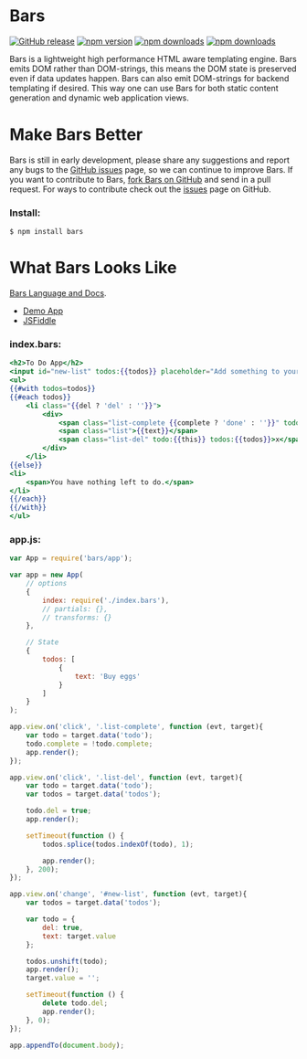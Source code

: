 # Bars

[![GitHub release](https://img.shields.io/github/release/Mike96angelo/Bars.svg?maxAge=21600)](https://github.com/Mike96Angelo/Bars/releases)
[![npm version](https://img.shields.io/npm/v/bars.svg?maxAge=21600)](https://www.npmjs.com/package/bars)
[![npm downloads](https://img.shields.io/npm/dm/bars.svg?maxAge=604800)](https://npm-stat.com/charts.html?package=bars&from=2015-08-13)
[![npm downloads](https://img.shields.io/npm/dt/bars.svg?maxAge=604800)](https://npm-stat.com/charts.html?package=bars&from=2015-08-13)

Bars is a lightweight high performance HTML aware templating engine.  Bars emits DOM rather than DOM-strings, this means the DOM state is preserved even if data updates happen.  Bars can also emit DOM-strings for backend templating if desired.  This way one can use Bars for both static content generation and dynamic web application views.

# Make Bars Better

Bars is still in early development, please share any suggestions and report any bugs to the [GitHub issues](https://github.com/Mike96Angelo/Bars/issues) page, so we can continue to improve Bars.  If you want to contribute to Bars, [fork Bars on GitHub](https://github.com/Mike96Angelo/Bars) and send in a pull request.  For ways to contribute check out the [issues](https://github.com/Mike96Angelo/Bars/issues) page on GitHub.

### Install:
```
$ npm install bars
```

# What Bars Looks Like

[Bars Language and Docs](docs/js-interface.md).
* [Demo App](https://mike96angelo.github.io/Bars/demo/)
* [JSFiddle](https://jsfiddle.net/ufcdxm4q/5/)

### index.bars:
```handlebars
<h2>To Do App</h2>
<input id="new-list" todos:{{todos}} placeholder="Add something to your list..." />
<ul>
{{#with todos=todos}}
{{#each todos}}
    <li class="{{del ? 'del' : ''}}">
        <div>
            <span class="list-complete {{complete ? 'done' : ''}}" todo:{{this}}></span>
            <span class="list">{{text}}</span>
            <span class="list-del" todo:{{this}} todos:{{todos}}>x</span>
        </div>
    </li>
{{else}}
<li>
    <span>You have nothing left to do.</span>
</li>
{{/each}}
{{/with}}
</ul>
```
### app.js:
```javascript
var App = require('bars/app');

var app = new App(
    // options
    {
        index: require('./index.bars'),
        // partials: {},
        // transforms: {}
    },

    // State
    {
        todos: [
            {
                text: 'Buy eggs'
            }
        ]
    }
);

app.view.on('click', '.list-complete', function (evt, target){
    var todo = target.data('todo');
    todo.complete = !todo.complete;
    app.render();
});

app.view.on('click', '.list-del', function (evt, target){
    var todo = target.data('todo');
    var todos = target.data('todos');

    todo.del = true;
    app.render();

    setTimeout(function () {
        todos.splice(todos.indexOf(todo), 1);

        app.render();
    }, 200);
});

app.view.on('change', '#new-list', function (evt, target){
    var todos = target.data('todos');

    var todo = {
        del: true,
        text: target.value
    };

    todos.unshift(todo);
    app.render();
    target.value = '';

    setTimeout(function () {
        delete todo.del;
        app.render();
    }, 0);
});

app.appendTo(document.body);
```
